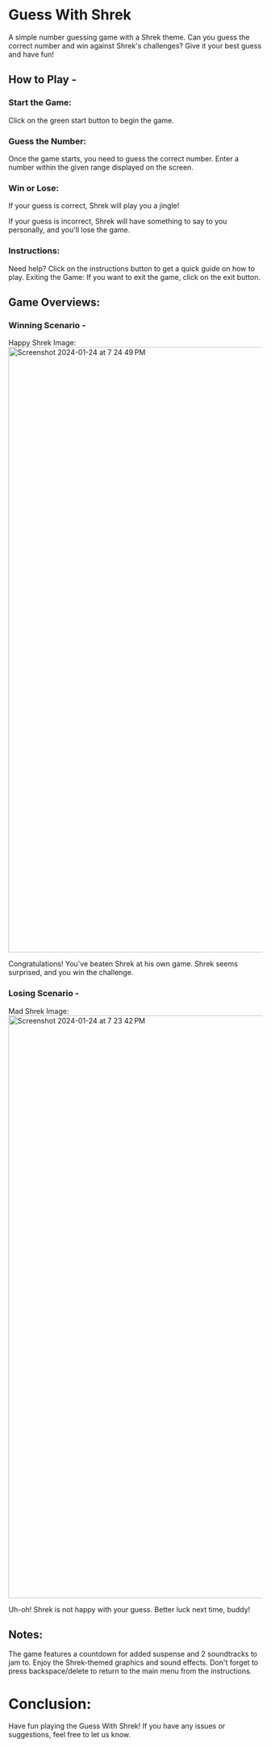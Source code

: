 # Guess With Shrek
A simple number guessing game with a Shrek theme. Can you guess the correct number and win against Shrek's challenges? Give it your best guess and have fun!

## How to Play - 

### Start the Game:
Click on the green start button to begin the game.

### Guess the Number:
Once the game starts, you need to guess the correct number.
Enter a number within the given range displayed on the screen.

### Win or Lose:
If your guess is correct, Shrek will play you a jingle!

If your guess is incorrect, Shrek will have something to say to you personally, and you'll lose the game.

### Instructions:
Need help? Click on the instructions button to get a quick guide on how to play.
Exiting the Game:
If you want to exit the game, click on the exit button.

## Game Overviews:

### Winning Scenario - 
Happy Shrek Image:
<img width="1201" alt="Screenshot 2024-01-24 at 7 24 49 PM" src="https://github.com/Gregory204/GuessWithShrek/assets/131078905/e3b3fdd0-14ce-4ae7-aae6-0856af7b5509">

Congratulations! You've beaten Shrek at his own game. Shrek seems surprised, and you win the challenge.

### Losing Scenario -
Mad Shrek Image:
<img width="1156" alt="Screenshot 2024-01-24 at 7 23 42 PM" src="https://github.com/Gregory204/GuessWithShrek/assets/131078905/af8be474-c8d7-4209-85c3-205c20876cc3">

Uh-oh! Shrek is not happy with your guess. Better luck next time, buddy!

## Notes:

The game features a countdown for added suspense and 2 soundtracks to jam to.
Enjoy the Shrek-themed graphics and sound effects.
Don't forget to press backspace/delete to return to the main menu from the instructions.

# Conclusion:
Have fun playing the Guess With Shrek! If you have any issues or suggestions, feel free to let us know.
